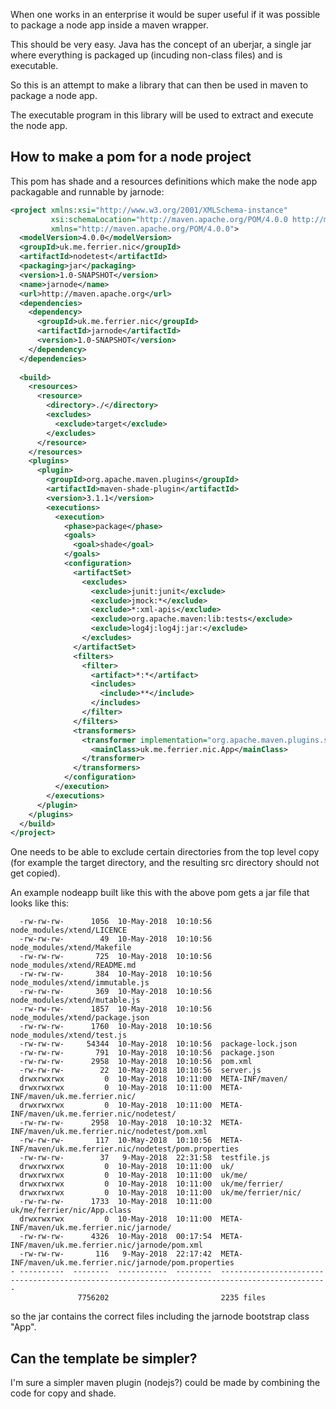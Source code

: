 When one works in an enterprise it would be super useful if it was
possible to package a node app inside a maven wrapper.

This should be very easy. Java has the concept of an uberjar, a single
jar where everything is packaged up (incuding non-class files) and is
executable.

So this is an attempt to make a library that can then be used in maven
to package a node app.

The executable program in this library will be used to extract and
execute the node app.

## How to make a pom for a node project

This pom has shade and a resources definitions which make the node app
packagable and runnable by jarnode:

```xml
<project xmlns:xsi="http://www.w3.org/2001/XMLSchema-instance"
         xsi:schemaLocation="http://maven.apache.org/POM/4.0.0 http://maven.apache.org/maven-v4_0_0.xsd"
         xmlns="http://maven.apache.org/POM/4.0.0">
  <modelVersion>4.0.0</modelVersion>
  <groupId>uk.me.ferrier.nic</groupId>
  <artifactId>nodetest</artifactId>
  <packaging>jar</packaging>
  <version>1.0-SNAPSHOT</version>
  <name>jarnode</name>
  <url>http://maven.apache.org</url>
  <dependencies>
    <dependency>
      <groupId>uk.me.ferrier.nic</groupId>
      <artifactId>jarnode</artifactId>
      <version>1.0-SNAPSHOT</version>
    </dependency>
  </dependencies>
  
  <build>
    <resources>
      <resource>
        <directory>./</directory>
        <excludes>
          <exclude>target</exclude>
        </excludes>
      </resource>
    </resources>
    <plugins>
      <plugin>
        <groupId>org.apache.maven.plugins</groupId>
        <artifactId>maven-shade-plugin</artifactId>
        <version>3.1.1</version>
        <executions>
          <execution>
            <phase>package</phase>
            <goals>
              <goal>shade</goal>
            </goals>
            <configuration>
              <artifactSet>
                <excludes>
                  <exclude>junit:junit</exclude>
                  <exclude>jmock:*</exclude>
                  <exclude>*:xml-apis</exclude>
                  <exclude>org.apache.maven:lib:tests</exclude>
                  <exclude>log4j:log4j:jar:</exclude>
                </excludes>
              </artifactSet>
              <filters>
                <filter>
                  <artifact>*:*</artifact>
                  <includes>
                    <include>**</include>
                  </includes>
                </filter>
              </filters>
              <transformers>
                <transformer implementation="org.apache.maven.plugins.shade.resource.ManifestResourceTransformer">
                  <mainClass>uk.me.ferrier.nic.App</mainClass>
                </transformer>
              </transformers>
            </configuration>
          </execution>
        </executions>
      </plugin>
    </plugins>
  </build>
</project>
```

One needs to be able to exclude certain directories from the top level
copy (for example the target directory, and the resulting src
directory should not get copied).

An example nodeapp built like this with the above pom gets a jar file that looks like this:

```
  -rw-rw-rw-      1056  10-May-2018  10:10:56  node_modules/xtend/LICENCE
  -rw-rw-rw-        49  10-May-2018  10:10:56  node_modules/xtend/Makefile
  -rw-rw-rw-       725  10-May-2018  10:10:56  node_modules/xtend/README.md
  -rw-rw-rw-       384  10-May-2018  10:10:56  node_modules/xtend/immutable.js
  -rw-rw-rw-       369  10-May-2018  10:10:56  node_modules/xtend/mutable.js
  -rw-rw-rw-      1857  10-May-2018  10:10:56  node_modules/xtend/package.json
  -rw-rw-rw-      1760  10-May-2018  10:10:56  node_modules/xtend/test.js
  -rw-rw-rw-     54344  10-May-2018  10:10:56  package-lock.json
  -rw-rw-rw-       791  10-May-2018  10:10:56  package.json
  -rw-rw-rw-      2958  10-May-2018  10:10:56  pom.xml
  -rw-rw-rw-        22  10-May-2018  10:10:56  server.js
  drwxrwxrwx         0  10-May-2018  10:11:00  META-INF/maven/
  drwxrwxrwx         0  10-May-2018  10:11:00  META-INF/maven/uk.me.ferrier.nic/
  drwxrwxrwx         0  10-May-2018  10:11:00  META-INF/maven/uk.me.ferrier.nic/nodetest/
  -rw-rw-rw-      2958  10-May-2018  10:10:32  META-INF/maven/uk.me.ferrier.nic/nodetest/pom.xml
  -rw-rw-rw-       117  10-May-2018  10:10:56  META-INF/maven/uk.me.ferrier.nic/nodetest/pom.properties
  -rw-rw-rw-        37   9-May-2018  22:31:58  testfile.js
  drwxrwxrwx         0  10-May-2018  10:11:00  uk/
  drwxrwxrwx         0  10-May-2018  10:11:00  uk/me/
  drwxrwxrwx         0  10-May-2018  10:11:00  uk/me/ferrier/
  drwxrwxrwx         0  10-May-2018  10:11:00  uk/me/ferrier/nic/
  -rw-rw-rw-      1733  10-May-2018  10:11:00  uk/me/ferrier/nic/App.class
  drwxrwxrwx         0  10-May-2018  10:11:00  META-INF/maven/uk.me.ferrier.nic/jarnode/
  -rw-rw-rw-      4326  10-May-2018  00:17:54  META-INF/maven/uk.me.ferrier.nic/jarnode/pom.xml
  -rw-rw-rw-       116   9-May-2018  22:17:42  META-INF/maven/uk.me.ferrier.nic/jarnode/pom.properties
- ----------  --------  -----------  --------  ----------------------------------------------------------------------------------------------
               7756202                         2235 files
```

so the jar contains the correct files including the jarnode bootstrap class "App".


## Can the template be simpler?

I'm sure a simpler maven plugin (nodejs?) could be made by combining
the code for copy and shade.

